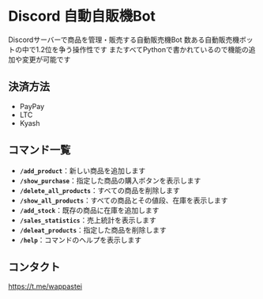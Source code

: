 # Discord 自動自販機Bot
Discordサーバーで商品を管理・販売する自動販売機Bot
数ある自動販売機ボットの中で1.2位を争う操作性です
またすべてPythonで書かれているので機能の追加や変更が可能です

## 決済方法
- PayPay
- LTC
- Kyash

## コマンド一覧
- **`/add_product`**：新しい商品を追加します
- **`/show_purchase`**：指定した商品の購入ボタンを表示します
- **`/delete_all_products`**：すべての商品を削除します
- **`/show_all_products`**：すべての商品とその値段、在庫を表示します
- **`/add_stock`**：既存の商品に在庫を追加します
- **`/sales_statistics`**：売上統計を表示します
- **`/deleat_products`**：指定した商品を削除します
- **`/help`**：コマンドのヘルプを表示します

## コンタクト
https://t.me/wappastei
